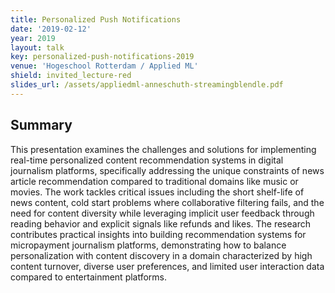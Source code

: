 ```yaml
---
title: Personalized Push Notifications
date: '2019-02-12'
year: 2019
layout: talk
key: personalized-push-notifications-2019
venue: 'Hogeschool Rotterdam / Applied ML'
shield: invited_lecture-red
slides_url: /assets/appliedml-anneschuth-streamingblendle.pdf
---
```


## Summary

This presentation examines the challenges and solutions for implementing real-time personalized content recommendation systems in digital journalism platforms, specifically addressing the unique constraints of news article recommendation compared to traditional domains like music or movies. The work tackles critical issues including the short shelf-life of news content, cold start problems where collaborative filtering fails, and the need for content diversity while leveraging implicit user feedback through reading behavior and explicit signals like refunds and likes. The research contributes practical insights into building recommendation systems for micropayment journalism platforms, demonstrating how to balance personalization with content discovery in a domain characterized by high content turnover, diverse user preferences, and limited user interaction data compared to entertainment platforms.
